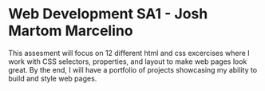 # Web Development SA1 - Josh Martom Marcelino
 This assesment will focus on 12 different html and css excercises where I work with CSS selectors, properties, and layout to make web pages look great. By the end, I will have a portfolio of projects showcasing my ability to build and style web pages.
